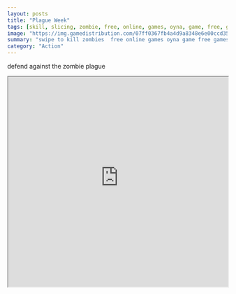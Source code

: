 ```yaml
---
layout: posts
title: "Plague Week"
tags: [skill, slicing, zombie, free, online, games, oyna, game, free, games, play, play, games]
image: "https://img.gamedistribution.com/07ff0367fb4a4d9a8348e6e00ccd358a.jpg"
summary: "swipe to kill zombies  free online games oyna game free games play play games"
category: "Action"
---
```


defend against the zombie plague

<iframe width="100%" height="480px;" src="https://html5.gamedistribution.com/07ff0367fb4a4d9a8348e6e00ccd358a/"></iframe>